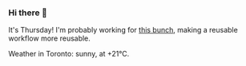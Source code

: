 ### Hi there :wave:

It's Thursday! I'm probably working for [this bunch](https://github.com/kohofinancial), making a reusable workflow more reusable.

Weather in Toronto: sunny, at +21°C.
